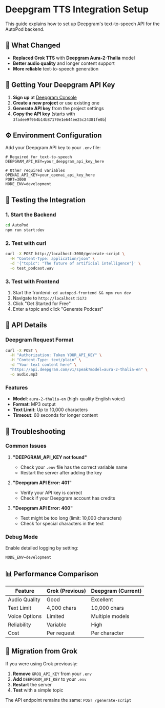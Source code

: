 # Deepgram TTS Integration Setup

This guide explains how to set up Deepgram's text-to-speech API for the AutoPod backend.

## 🎯 What Changed

- **Replaced Grok TTS** with **Deepgram Aura-2-Thalia** model
- **Better audio quality** and longer content support
- **More reliable** text-to-speech generation

## 🔑 Getting Your Deepgram API Key

1. **Sign up** at [Deepgram Console](https://console.deepgram.com/)
2. **Create a new project** or use existing one
3. **Generate API key** from the project settings
4. **Copy the API key** (starts with `3fadee9f964b14b87170e1e644ee25c24381fe0b`)

## ⚙️ Environment Configuration

Add your Deepgram API key to your `.env` file:

```env
# Required for text-to-speech
DEEPGRAM_API_KEY=your_deepgram_api_key_here

# Other required variables
OPENAI_API_KEY=your_openai_api_key_here
PORT=3000
NODE_ENV=development
```

## 🚀 Testing the Integration

### 1. Start the Backend
```bash
cd AutoPod
npm run start:dev
```

### 2. Test with curl
```bash
curl -X POST http://localhost:3000/generate-script \
  -H "Content-Type: application/json" \
  -d '{"topic": "The future of artificial intelligence"}' \
  -o test_podcast.wav
```

### 3. Test with Frontend
1. Start the frontend: `cd autopod-frontend && npm run dev`
2. Navigate to `http://localhost:5173`
3. Click "Get Started for Free"
4. Enter a topic and click "Generate Podcast"

## 🔧 API Details

### Deepgram Request Format
```bash
curl -X POST \
  -H "Authorization: Token YOUR_API_KEY" \
  -H "Content-Type: text/plain" \
  -d "Your text content here" \
  "https://api.deepgram.com/v1/speak?model=aura-2-thalia-en" \
  -o audio.mp3
```

### Features
- **Model**: `aura-2-thalia-en` (high-quality English voice)
- **Format**: MP3 output
- **Text Limit**: Up to 10,000 characters
- **Timeout**: 60 seconds for longer content

## 🐛 Troubleshooting

### Common Issues

1. **"DEEPGRAM_API_KEY not found"**
   - Check your `.env` file has the correct variable name
   - Restart the server after adding the key

2. **"Deepgram API Error: 401"**
   - Verify your API key is correct
   - Check if your Deepgram account has credits

3. **"Deepgram API Error: 400"**
   - Text might be too long (limit: 10,000 characters)
   - Check for special characters in the text

### Debug Mode
Enable detailed logging by setting:
```env
NODE_ENV=development
```

## 📊 Performance Comparison

| Feature | Grok (Previous) | Deepgram (Current) |
|---------|----------------|-------------------|
| Audio Quality | Good | Excellent |
| Text Limit | 4,000 chars | 10,000 chars |
| Voice Options | Limited | Multiple models |
| Reliability | Variable | High |
| Cost | Per request | Per character |

## 🔄 Migration from Grok

If you were using Grok previously:

1. **Remove** `GROQ_API_KEY` from your `.env`
2. **Add** `DEEPGRAM_API_KEY` to your `.env`
3. **Restart** the server
4. **Test** with a simple topic

The API endpoint remains the same: `POST /generate-script` 